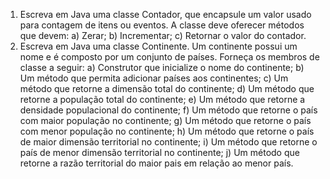 1) Escreva em Java uma classe Contador, que encapsule um valor usado para contagem de
itens ou eventos. A classe deve oferecer métodos que devem:
a) Zerar;
b) Incrementar;
c) Retornar o valor do contador.
2) Escreva em Java uma classe Continente. Um continente possui um nome e é composto
por um conjunto de países. Forneça os membros de classe a seguir:
a) Construtor que inicialize o nome do continente;
b) Um método que permita adicionar países aos continentes;
c) Um método que retorne a dimensão total do continente;
d) Um método que retorne a população total do continente;
e) Um método que retorne a densidade populacional do continente;
f) Um método que retorne o país com maior população no continente;
g) Um método que retorne o país com menor população no continente;
h) Um método que retorne o país de maior dimensão territorial no continente;
i) Um método que retorne o país de menor dimensão territorial no continente;
j) Um método que retorne a razão territorial do maior pais em relação ao menor país.
